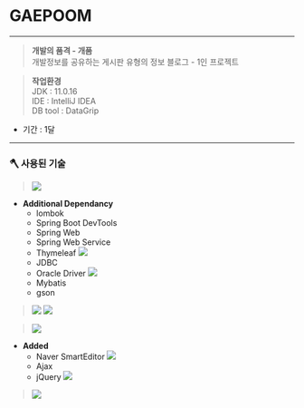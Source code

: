# GAEPOOM
***
> **개발의 품격 - 개품**<br>
개발정보를 공유하는 게시판 유형의 정보 블로그 - 1인 프로젝트<br>

> **작업환경**<br>
JDK : 11.0.16<br>
IDE : IntelliJ IDEA<br>
DB tool : DataGrip
    
+ 기간 : 1달

***
### 🪓  사용된 기술
> <img src="https://img.shields.io/badge/SpringBoot-6DB33F?style=for-the-badge&logo=springboot&logoColor=white"> <br>
+  **Additional Dependancy**
   + lombok
   + Spring Boot DevTools
   + Spring Web
   + Spring Web Service
   + Thymeleaf  <img src="https://img.shields.io/badge/Thymeleaf-005F0F?style=for-the-badge&logo=thymeleaf&logoColor=white">
   + JDBC
   + Oracle Driver  <img src="https://img.shields.io/badge/Oracle-F80000?style=for-the-badge&logo=oracle&logoColor=white">
   + Mybatis
   + gson
> <img src="https://img.shields.io/badge/HTML5-E34F26?style=for-the-badge&logo=html5&logoColor=white"> <img src="https://img.shields.io/badge/CSS3-1572B6?style=for-the-badge&logo=css3&logoColor=white">

> <img src="https://img.shields.io/badge/JavaScript-F7DF1E?style=for-the-badge&logo=javascript&logoColor=white">
+  **Added**
   + Naver SmartEditor  <img src="https://img.shields.io/badge/naver-03C75A?style=for-the-badge&logo=naver&logoColor=white">
   + Ajax
   + jQuery   <img src="https://img.shields.io/badge/jQuery-0769AD?style=for-the-badge&logo=jquery&logoColor=white">
> <img src="https://img.shields.io/badge/KakaoLogin-FFCD00?style=for-the-badge&logo=kakao&logoColor=white">
